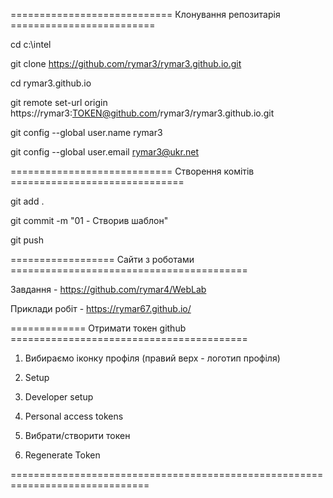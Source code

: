 ============================ Клонування репозитарія =========================

cd c:\intel

git clone https://github.com/rymar3/rymar3.github.io.git

cd rymar3.github.io

git remote set-url origin https://rymar3:TOKEN@github.com/rymar3/rymar3.github.io.git

git config --global user.name rymar3

git config --global user.email rymar3@ukr.net

============================  Створення комітів ==============================

git add .

git commit -m "01 - Створив шаблон"

git push

==================  Сайти з роботами =========================================

Завдання - https://github.com/rymar4/WebLab

Приклади робіт - https://rymar67.github.io/

=============  Отримати токен github =========================================

1. Вибираємо іконку профіля (правий верх - логотип профіля)

2. Setup

3. Developer setup

4. Personal access tokens

5. Вибрати/створити токен

6. Regenerate Token

==============================================================================




